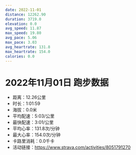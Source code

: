 ```yaml
---
date: 2022-11-01
distance: 12262.90
duration: 3719.0
elevation: 0.0
avg_speed: 11.87
max_speed: 19.80
avg_pace: 5.06
max_pace: 3.03
avg_heartrate: 131.8
max_heartrate: 154.0
calories: 0.0
---
```


# 2022年11月01日 跑步数据

- 距离：12.26公里
- 时长：1:01:59
- 海拔：0.0米
- 平均配速：5:03/公里
- 最快配速：3:01/公里
- 平均心率：131.8次/分钟
- 最大心率：154.0次/分钟
- 卡路里消耗：0.0千卡
- 活动链接：https://www.strava.com/activities/8051791270
